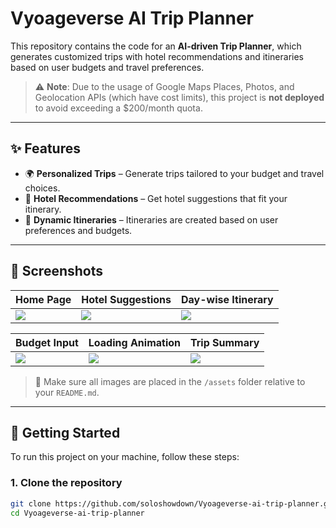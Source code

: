 # Vyoageverse AI Trip Planner

This repository contains the code for an **AI-driven Trip Planner**, which generates customized trips with hotel recommendations and itineraries based on user budgets and travel preferences.

> ⚠️ **Note**: Due to the usage of Google Maps Places, Photos, and Geolocation APIs (which have cost limits), this project is **not deployed** to avoid exceeding a $200/month quota.

---

## ✨ Features

- 🌍 **Personalized Trips** – Generate trips tailored to your budget and travel choices.
- 🏨 **Hotel Recommendations** – Get hotel suggestions that fit your itinerary.
- 📅 **Dynamic Itineraries** – Itineraries are created based on user preferences and budgets.

---

## 📸 Screenshots

| Home Page | Hotel Suggestions | Day-wise Itinerary |
|-----------|-------------------|--------------------|
| ![](assets/img1.png) | ![](assets/img2.png) | ![](assets/img3.png) |

| Budget Input | Loading Animation | Trip Summary |
|--------------|-------------------|--------------|
| ![](assets/img4.png) | ![](assets/img5.png) | ![](assets/img6.png) |

> 📁 Make sure all images are placed in the `/assets` folder relative to your `README.md`.

---

## 🚀 Getting Started

To run this project on your machine, follow these steps:

### 1. Clone the repository

```bash
git clone https://github.com/soloshowdown/Vyoageverse-ai-trip-planner.git
cd Vyoageverse-ai-trip-planner
